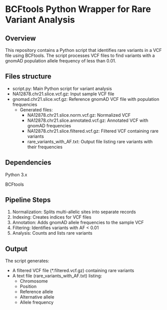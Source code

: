 # BCFtools Python Wrapper for Rare Variant Analysis

## Overview

This repository contains a Python script that identifies rare variants in a VCF file using BCFtools. The script processes VCF files to find variants with a gnomAD population allele frequency of less than 0.01.

## Files structure
- script.py: Main Python script for variant analysis
- NA12878.chr21.slice.vcf.gz: Input sample VCF file
- gnomad.chr21.slice.vcf.gz: Reference gnomAD VCF file with population frequencies
  - Generated files:
    - NA12878.chr21.slice.norm.vcf.gz: Normalized VCF
    - NA12878.chr21.slice.annotated.vcf.gz: Annotated VCF with gnomAD frequencies
    - NA12878.chr21.slice.filtered.vcf.gz: Filtered VCF containing rare variants
    - rare_variants_with_AF.txt: Output file listing rare variants with their frequencies

## Dependencies
Python 3.x 

BCFtools

## Pipeline Steps
1. Normalization: Splits multi-allelic sites into separate records
2. Indexing: Creates indices for VCF files
3. Annotation: Adds gnomAD allele frequencies to the sample VCF
4. Filtering: Identifies variants with AF < 0.01
5. Analysis: Counts and lists rare variants

## Output
The script generates:
- A filtered VCF file (*.filtered.vcf.gz) containing rare variants
- A text file (rare_variants_with_AF.txt) listing:
    - Chromosome
    - Position
    - Reference allele
    - Alternative allele
    - Allele frequency

